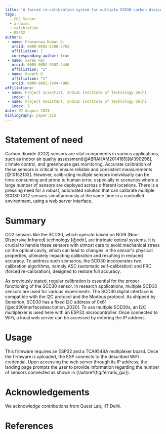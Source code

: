 ```yaml
---
title: 'A forced re-calibration system for multiple SCD30 carbon dioxide sensors'
tags:
  - CO2 Sensor
  - arduino
  - calibration
  - ESP32
authors:
 - name: Prasannaa Kumar D.
   orcid: 0000-0002-2308-7765
   affiliation: 1
   corresponding author: true
 - name: Saran Raj
   orcid: 0009-0002-9302-2446
   affiliation: "2"
 - name: Bavath D
   affiliation: "1"
   orcid: 0009-0001-7844-4985
affiliations:
 - name: Project Scientist, Indian Institute of Technology Delhi
   index: 1
 - name: Project Assistant, Indian Institute of Technology Delhi
   index: 2
date: 07 August 2023
bibliography: paper.bib
---
```


# Statement of need

Carbon dioxide (CO2) sensors are vital components in various applications, such as indoor air quality assessment[@ABRAHAM2014165][@390298], climate control, and greenhouse gas monitoring. 
Accurate calibration of these sensors is critical to ensure reliable and consistent measurements [@10152133]. 
However, calibrating multiple sensors individually can be time-consuming and prone to human error, especially in scenarios where a large number of sensors are deployed across different locations. 
There is a pressing need for a robust, automated solution that can calibrate multiple SCD30 CO2 sensors simultaneously at the same time in a controlled environment, using a web server interface. 


# Summary

CO2 sensors like the SCD30, which operate based on NDIR (Non-Dispersive Infrared) technology [@ndir], are intricate optical systems. 
It is crucial to handle these sensors with utmost care to avoid mechanical stress on the optical cavity, which can lead to changes in the sensor's physical properties, ultimately impacting calibration and resulting in reduced accuracy. To address such scenarios, the SCD30 incorporates two calibration algorithms, namely ASC (automatic self-calibration) and FRC (forced re-calibration), designed to restore full accuracy. 

As previously stated, regular calibration is essential for the proper functioning of the SCD30 sensor. In research applications, multiple SCD30 sensors are used for various experiments. The SCD30 digital interface is compatible with the I2C protocol and the Modbus protocol. As shipped by Sensirion, SCD30 has a fixed I2C address of 0x61 [@scd30interfacedescription_2020]. To use multiple SCD30s, an I2C multiplexer is used here with an ESP32 microcontroller. Once connected to WiFi, a local web server can be accessed by entering the IP address. 

# Usage

This firmware requires an ESP32 and a TCA9548A multiplexer board. Once the firmware is uploaded, the ESP connects to the described WiFi credential. Upon accessing the web server through its IP address, the landing page prompts the user to provide information regarding the number of sensors connected as shown in (\autoref{fig:ferraris_gui}).  


# Acknowledgements

We acknowledge contributions from Quest Lab, IIT Delhi. 

# References
